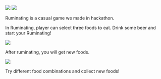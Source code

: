 ![](https://i.imgur.com/MBmLF1x.png)
![](/guanweichen/projects/ruminating/ruminating_banner.png)

Ruminating is a casual game we made in hackathon.

In Ruminating, player can select three foods to eat. Drink some beer and start your Ruminating!


![](/guanweichen/projects/ruminating/vomit.png)

After ruminating, you will get new foods.

![](/guanweichen/projects/ruminating/end_vomit.png)

Try different food combinations and collect new foods!